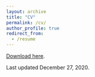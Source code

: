 ```yaml
---
layout: archive
title: "CV"
permalink: /cv/
author_profile: true
redirect_from:
  - /resume
---
```


[Download here](https://brianreed21.github.io/files/Reed_Brian_CV_12.27.2020.pdf).<br>

Last updated December 27, 2020.
